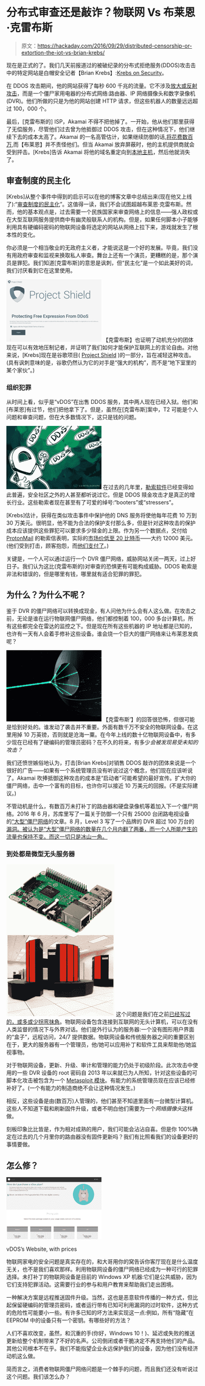 # 分布式审查还是敲诈？物联网 Vs 布莱恩·克雷布斯

> 原文：<https://hackaday.com/2016/09/29/distributed-censorship-or-extortion-the-iot-vs-brian-krebs/>

现在是正式的了。我们几天前报道过的被破纪录的分布式拒绝服务(DDOS)攻击击中的特定网站是白帽安全记者【Brian Krebs】:[Krebs on Security](https://krebsonsecurity.com/2016/09/krebsonsecurity-hit-with-record-ddos/)。

在 DDOS 攻击期间，他的网站获得了每秒 600 千兆的流量。它不涉及[放大或反射攻击](https://www.us-cert.gov/ncas/alerts/TA13-088A)，而是一个僵尸家用电器的分布式网络:路由器、IP 网络摄像头和数字录像机(DVR)。他们所做的只是为他的网站创建 HTTP 请求，但这些机器人的数量远远超过 100，000 个。

最后，[克雷布斯的] ISP，Akamai 不得不把他掉了。一开始，他从他们那里获得了无偿服务，尽管他们过去曾为他抵御过 DDOS 攻击，但在这种情况下，他们继续下去的成本太高了。Akamai 的一名高管估计，如果继续防御的话,[将花费数百万](https://www.bostonglobe.com/business/2016/09/23/cybercrooks-akamai/qOAhvHoohJcmkxIwg5ChKO/story.html),而【布莱恩】并不责怪他们。但当 Akamai 放弃屏蔽时，他的主机提供商就会受到抨击。[Krebs]告诉 Akamai 将他的域名重定向到[本地主机](https://en.wikipedia.org/wiki/Localhost)，然后他就消失了。

## 审查制度的民主化

[Krebs]从整个事件中得到的启示可以在他的博客文章中总结出来(现在他又上线了):“[审查制度的民主化](https://krebsonsecurity.com/2016/09/the-democratization-of-censorship/)”。这值得一读，我们不会试图超越布莱恩·克雷布斯。然而，他的基本观点是，过去需要一个民族国家来审查网络上的信息——强人政权或在大型互联网服务提供商中有幽灵般联系人的机构。但是，如果任何脚本小子能够利用具有硬编码密码的物联网设备将选定的网站从网络上拉下来，游戏就发生了根本性的变化。

你必须是一个相当敬业的无政府主义者，才能说这是一个好的发展。毕竟，我们没有用政府审查和监视来换取私人审查。舞台上还有一个演员，更糟糕的是，那个演员是罪犯。我们知道[克雷布斯]的意思是讽刺，但“民主化”是一个如此美好的词，我们讨厌看到它在这里使用。

[![projectshield-580x381](img/990d218ea90a71e75bc5f507f9c5ec90.png)](https://hackaday.com/wp-content/uploads/2016/09/projectshield-580x381.png) 【克雷布斯】也证明了动机充分的团体现在可以有效地压制记者，并证明了我们如何才能保护互联网上的言论自由。对他来说，[Krebs]现在是谷歌项目( [Project Shield](https://jigsaw.google.com/projects/#project-shield) )的一部分，旨在减轻这种攻击。(具有讽刺意味的是，谷歌仍然认为它的对手是“强大的机构”，而不是“地下室里的某个家伙”。)

### 组织犯罪

从时间上看，似乎是“vDOS”在出售 DDOS 服务，其中两人现在已经入狱。他们和[布莱恩]有过节，他们把他拿下了。但是，虽然在[克雷布斯]案中，T2 可能是个人问题和审查问题，但在大多数情况下，这只是钱的问题。

[![725_ly9jb2ludgvszwdyyxbolmnvbs9zdg9yywdll3vwbg9hzhmvdmlldy8wzmmxzmq2m2iyzjiwm2izywmwmjhlzgvlmjjimwrinc5wbmc](img/df8c0cb98a21052763161a73557ae277.png)](https://hackaday.com/wp-content/uploads/2016/09/725_ly9jb2ludgvszwdyyxbolmnvbs9zdg9yywdll3vwbg9hzhmvdmlldy8wzmmxzmq2m2iyzjiwm2izywmwmjhlzgvlmjjimwrinc5wbmc.jpg) 在过去的几年里，[勒索软件](http://arstechnica.com/security/2015/06/fbi-says-crypto-ransomware-has-raked-in-18-million-for-cybercriminals/)已经变得如此普遍，安全社区之外的人甚至都听说过它。但是 DDOS 赎金攻击才是真正的增长行业。这些勒索者现在甚至有了可爱的绰号:“booters”或“stressers”。

[Krebs]估计，获得在类似攻击事件中保护他的 DNS 服务将使他每年花费 10 万到 30 万美元。很明显，他不能为合法的保护支付那么多，但是针对这种攻击的保护成本应该提供这些罪犯可以要求多少赎金的上限。作为另一个数据点，交付给 [ProtonMail](https://protonmail.com/) 的勒索信表明，实际的[市场价低至 20 比特币](https://blog.radware.com/security/2016/05/ransom-ransom-everywhere/#comments)——大约 12000 美元。(他们受到打击，顾客抱怨，而[他们支付了](https://cointelegraph.com/news/protonmail-pays-bitcoin-ransom-to-stop-ddos-attack)。)

关键是，一个人可以通过运行一个 DVR 僵尸网络，威胁网站关闭一两天，过上好日子。我们认为这比(克雷布斯的)对审查的恐惧更有可能构成威胁。DDOS 勒索是非法和错误的，但是哪里有钱，哪里就有适合犯罪的罪犯。

## 为什么？为什么不呢？

鉴于 DVR 的僵尸网络可以转换成现金，有人问他为什么会有人这么做。在攻击之前，无论是谁在运行物联网僵尸网络，他们都控制着 100，000 多台计算机，所有这些都完全在雷达的监控之下。但是现在所有这些机器的 IP 地址都是已知的，也许有一天有人会着手修补这些设备。谁会烧一个巨大的僵尸网络来让布莱恩发疯呢？

[![deathstar](img/8e23b8be4c18bd8d14a220fe922c2391.png)](https://hackaday.com/wp-content/uploads/2016/09/deathstar.png) 【克雷布斯’】的回答很恐怖，但很可能是恰到好处的。谁发动了袭击并不重要。外面有数千万不安全的物联网设备。在这里用掉 10 万英镑，否则就是沧海一粟。在今年上线的数十亿物联网设备中，有多少现在已经有了硬编码的管理员密码？在不久的将来，有多少*会被发现易受未知的攻击？*

我们还愤世嫉俗地认为，打击[Brian Krebs]对销售 DDOS 敲诈的团体来说是一个很好的广告——如果有一个系统管理员没有听说过这个概念，他们现在应该听说了。Akamai 吹捧抵御这种攻击的成本是“启动者”可能希望的最好宣传。扩大你的僵尸网络，击中一个富有的目标，也许你可以接近 10 万美元的回报。(不是实际建议。)

不管动机是什么，有数百万未打补丁的路由器和硬盘录像机等着加入下一个僵尸网络。2016 年 6 月，苏库里写了一篇关于防御一个只有 25000 台闭路电视设备的[“大型”僵尸网络](https://blog.sucuri.net/2016/06/large-cctv-botnet-leveraged-ddos-attacks.html)的文章。8 月，Level 3 写了一个品牌的 DVR 超过 100 万台的[漏洞。被认为是“大型”僵尸网络的数量在几个月内翻了两番，而一个人所能产生的流量也保持不变。而这一切只是冰山一角。](http://blog.level3.com/security/attack-of-things/)

### 到处都是微型无头服务器

[![twoservers](img/53d8491d3c66b059b3ced9edff9193f8.png)](https://hackaday.com/wp-content/uploads/2016/09/twoservers.png) 这个问题是我们在之前[已经写过的，或多或少](http://hackaday.com/2015/09/17/tiny-headless-servers-everywhere/)[拐弯抹角](http://hackaday.com/2015/10/08/get-your-internet-out-of-my-things/)。物联网设备包含连接到互联网的无头计算机，可以在没有人类监督的情况下与外界对话。他们是外行认为的服务器:一个没有图形用户界面的“盒子”，远程访问，24/7 提供数据。物联网设备和传统服务器之间的重要区别在于，更大的服务器有一个管理员，他/她可以应用补丁和软件工具来帮助他/她监视事物。

对于物联网设备，更新、升级、审计和管理的能力仍处于初级阶段。此次攻击中使用的一些 DVR 设备的 root 密码自 2013 年以来就已为人所知，针对这些设备的可脚本化攻击被包含为一个 [Metasploit 模块](https://www.rapid7.com/db/modules/auxiliary/scanner/misc/cctv_dvr_login)。有能力的系统管理员现在应该已经修补好了。(一个有能力的制造商绝不会让这种情况发生。)

相反，这些设备是由(数百万)人管理的，他们甚至不知道里面有一台微型计算机。这些人不知道下载和刷新固件升级，或者不明白他们需要为一个*网络摄像头*这样做。

刻板印象比比皆是，作为相对成熟的用户，我们可能会沾沾自喜。但是你 100%确定在过去的几个月里你的路由器没有固件更新吗？我们有比照看我们的设备更好的事情要做。

## 怎么修？

[![vDOS's Website, with prices](img/ee894b5486e95fcdbcb43c3781b31118.png)](https://hackaday.com/wp-content/uploads/2016/09/vdoshome.png)

vDOS’s Website, with prices

物联网家电的安全问题是真实存在的，和大哥用你的窝告诉你客厅现在是什么温度无关，也不是我们喜欢那样。利用物联网设备的僵尸网络已经成为一种可行的犯罪选择。未打补丁的物联网设备是目前的 Windows XP 机器:它们是公共威胁，因为它们支持犯罪活动。这需要行业的参与和用户教育来帮助我们走出困境。

一种解决方案是远程推送固件升级。当然，这也是恶意软件传播的一种方式，但比起保留硬编码的管理员密码，或者运行带有已知可利用漏洞的过时软件，这种方式的危险性可能要小一些。有许多已知的坏方法来实现这一点:例如，所有“隐藏”在 EEPROM 中的设备只有一个密钥。有哪些好的方法？

人们不喜欢改变，虽然，和沉重的手(你好，Windows 10！)、延迟或失败的推送更新给整个机制带来了不好的名声。公司倒闭或者干脆决定不再支持他们的产品。其他公司根本不在乎。我们不能指望企业永远保护我们的设备，因为他们没有经济动机这么做。

简而言之，消费者物联网僵尸网络问题是一个棘手的问题，而且我们还没有听说过这个问题。我们该怎么办？